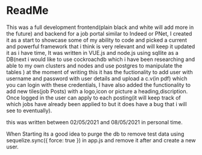 # ReadMe
This was a full development frontend(plain black and white will add more in the future) and backend for a job portal similar to Indeed or PNet, I created it as a start to showcase some of my ability to code and picked a current and powerful framework that i think is very relevant and will keep it updated it as i have time, It was written in VUE.js and node.js using sqllite as a DB(next i would like to use cockroachdb which i have been researching and able to my own clusters and nodes and use postgres to manipulate the tables ) at the moment of writing this it has the fuctionality to add user with username and password with user details and upload a c.v(in pdf) which you can login with these credentials, I have also added the functionality to add new tiles(job Posts) with a logo,icon or picture a heading,discription. Once logged in the user can apply to each posting(it will keep track of which jobs have already been applied to but it does have a bug that i will see to eventually).

this was written between 02/05/2021 and 08/05/2021 in personal time.

When Starting its a good idea to purge the db to remove test data using sequelize.sync({ force: true }) in app.js and remove it after and create a new user.
